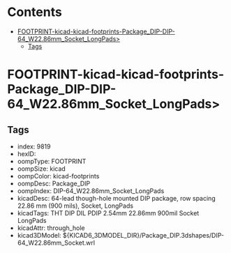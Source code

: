 



Contents
========

* [FOOTPRINT-kicad-kicad-footprints-Package_DIP-DIP-64_W22.86mm_Socket_LongPads>](#footprint-kicad-kicad-footprints-package_dip-dip-64_w2286mm_socket_longpads)
	* [Tags](#tags)

# FOOTPRINT-kicad-kicad-footprints-Package_DIP-DIP-64_W22.86mm_Socket_LongPads>

## Tags

- index: 9819
- hexID: 
- oompType: FOOTPRINT
- oompSize: kicad
- oompColor: kicad-footprints
- oompDesc: Package_DIP
- oompIndex: DIP-64_W22.86mm_Socket_LongPads
- kicadDesc: 64-lead though-hole mounted DIP package, row spacing 22.86 mm (900 mils), Socket, LongPads
- kicadTags: THT DIP DIL PDIP 2.54mm 22.86mm 900mil Socket LongPads
- kicadAttr: through_hole
- kicad3DModel: ${KICAD6_3DMODEL_DIR}/Package_DIP.3dshapes/DIP-64_W22.86mm_Socket.wrl
